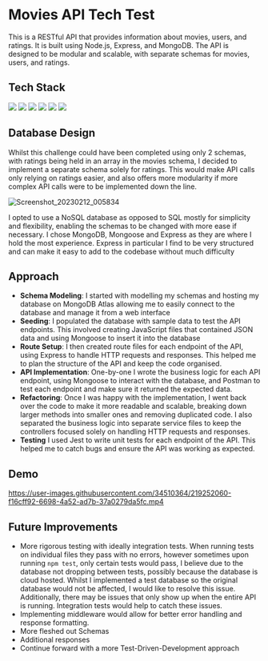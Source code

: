 # Movies API Tech Test

This is a RESTful API that provides information about movies, users, and ratings. It is built using Node.js, Express, and MongoDB. The API is designed to be modular and scalable, with separate schemas for movies, users, and ratings.

## Tech Stack
<div align="left">
  <img src="https://img.shields.io/badge/javascript-%23323330.svg?style=for-the-badge&logo=javascript&logoColor=%23F7DF1E"/>
    <img src="https://img.shields.io/badge/node.js-6DA55F?style=for-the-badge&logo=node.js&logoColor=white"/> 
  <img src="https://img.shields.io/badge/express.js-%23404d59.svg?style=for-the-badge&logo=express&logoColor=%2361DAFB"/>
    <img src="https://img.shields.io/badge/MongoDB-%234ea94b.svg?style=for-the-badge&logo=mongodb&logoColor=white"/>
    <img src="https://img.shields.io/badge/Mongoose-black?style=for-the-badge&logo=Mongoose&logoColor=white"/>
        <img src="https://img.shields.io/badge/-jest-%23C21325?style=for-the-badge&logo=jest&logoColor=white"/>
    </div>
    
    
## Database Design
Whilst this challenge could have been completed using only 2 schemas, with ratings being held in an array in the movies schema, I decided to implement a separate schema solely for ratings. This would make API calls only relying on ratings easier, and also offers more modularity if more complex API calls were to be implemented down the line.

![Screenshot_20230212_005834](https://user-images.githubusercontent.com/34510364/218287532-188e3c9e-8c5f-4450-99ed-48505c5620fa.png)

I opted to use a NoSQL database as opposed to SQL mostly for simplicity and flexibility, enabling the schemas to be changed with more ease if necessary. I chose MongoDB, Mongoose and Express as they are where I hold the most experience. Express in particular I find to be very structured and can make it easy to add to the codebase without much difficulty

## Approach

- **Schema Modeling**: I started with modelling my schemas and hosting my database on MongoDB Atlas allowing me to easily connect to the database and manage it from a web interface
- **Seeding**: I populated the database with sample data to test the API endpoints. This involved creating JavaScript files that contained JSON data and using Mongoose to insert it into the database
- **Route Setup**: I then created route files for each endpoint of the API, using Express to handle HTTP requests and responses. This helped me to plan the structure of the API and keep the code organised.
- **API Implementation**: One-by-one I wrote the business logic for each API endpoint, using Mongoose to interact with the database, and Postman to test each endpoint and make sure it returned the expected data.
- **Refactoring**: Once I was happy with the implementation, I went back over the code to make it more readable and scalable, breaking down larger methods into smaller ones and removing duplicated code. I also separated the business logic into separate service files to keep the controllers focused solely on handling HTTP requests and responses.
- **Testing** I used Jest to write unit tests for each endpoint of the API. This helped me to catch bugs and ensure the API was working as expected.


## Demo


https://user-images.githubusercontent.com/34510364/219252060-f16cff92-6698-4a52-ad7b-37a0279da5fc.mp4


## Future Improvements

- More rigorous testing with ideally integration tests. When running tests on individual files they pass with no errors, however sometimes upon running `npm test`, only certain tests would pass, I believe due to the database not dropping between tests, possibly because the database is cloud hosted. Whilst I implemented a test database so the original database would not be affected, I would like to resolve this issue. Additionally, there may be issues that only show up when the entire API is running. Integration tests would help to catch these issues.
- Implementing middleware would allow for better error handling and response formatting.
- More fleshed out Schemas
- Additional responses
- Continue forward with a more Test-Driven-Development approach
